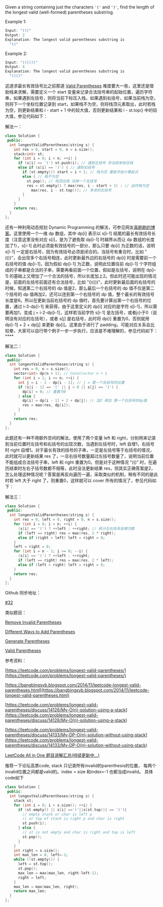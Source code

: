 Given a string containing just the characters `'('` and `')'`, find the length of the longest valid (well-formed) parentheses substring.

Example 1:

```cpp
Input: "(()"
Output: 2
Explanation: The longest valid parentheses substring is
  "()"
```

Example 2:

```cpp
Input: ")()())"
Output: 4
Explanation: The longest valid parentheses substring is
  "()()"
```

这道求最长有效括号比之前那道 [Valid Parentheses](http://www.cnblogs.com/grandyang/p/4424587.html) 难度要大一些，这里还是借助栈来求解，需要定义一个 start 变量来记录合法括号串的起始位置，遍历字符串，如果遇到左括号，则将当前下标压入栈，如果遇到右括号，如果当前栈为空，则将下一个坐标位置记录到 start，如果栈不为空，则将栈顶元素取出，此时若栈为空，则更新结果和 i - start + 1 中的较大值，否则更新结果和 i - st.top() 中的较大值，参见代码如下：

解法一：

```cpp
class Solution {
 public:
  int longestValidParentheses(string s) {
    int res = 0, start = 0, n = s.size();
    stack<int> st;
    for (int i = 0; i < n; ++i) {
      if (s[i] == '(') st.push(i); // 遇到左括号 将当前坐标压栈
      else if (s[i] == ')') { // 遇到右括号
        if (st.empty()) start = i + 1; // 栈为空 重新开始计算起点
        else { // 栈不为空
          st.pop(); // 栈顶出栈 兑掉一个左括号
          res = st.empty() ? max(res, i - start + 1) : // 此时栈为空
            max(res, i - st.top()); // 多余的左括号
        }
      }
    }
    return res;
  }
};
```

还有一种利用动态规划 Dynamic Programming 的解法，可参见网友[喜刷刷的博客](https://bangbingsyb.blogspot.com/2014/11/leetcode-longest-valid-parentheses.html)。这里使用一个一维 dp 数组，其中 dp\[i\] 表示以 s\[i-1\] 结尾的最长有效括号长度（注意这里没有对应 s\[i\]，是为了避免取 dp\[i-1\] 时越界从而让 dp 数组的长度加了1），s\[i-1\] 此时必须是有效括号的一部分，那么只要 dp\[i\] 为正数的话，说明 s\[i-1\] 一定是右括号，因为有效括号必须是闭合的。当括号有重合时，比如 "(())"，会出现多个右括号相连，此时更新最外边的右括号的 dp\[i\] 时是需要前一个右括号的值 dp\[i-1\]，因为假如 dp\[i-1\] 为正数，说明此位置往前 dp\[i-1\] 个字符组成的子串都是合法的子串，需要再看前面一个位置，假如是左括号，说明在 dp\[i-1\] 的基础上又增加了一个合法的括号，所以长度加上2。但此时还可能出现的情况是，前面的左括号前面还有合法括号，比如 "()(())"，此时更新最后面的右括号的时候，知道第二个右括号的 dp 值是2，那么最后一个右括号的 dp 值不仅是第二个括号的 dp 值再加2，还可以连到第一个右括号的 dp 值，整个最长的有效括号长度是6。所以在更新当前右括号的 dp 值时，首先要计算出第一个右括号的位置，通过 i-3-dp\[i-1\] 来获得，由于这里定义的 dp\[i\] 对应的是字符 s\[i-1\]，所以需要再加1，变成 j = i-2-dp\[i-1\]，这样若当前字符 s\[i-1\] 是左括号，或者j小于0（说明没有对应的左括号），或者 s\[j\] 是右括号，此时将 dp\[i\] 重置为0，否则就用 dp\[i-1\] + 2 + dp\[j\] 来更新 dp\[i\]。这里由于进行了 padding，可能对应关系会比较晕，大家可以自行带个例子一步一步执行，应该是不难理解的，参见代码如下： \*\*\*\*

解法二：

```cpp
class Solution {
 public:
  int longestValidParentheses(string s) {
    int res = 0, n = s.size();
    vector<int> dp(n + 1); // Constructor n + 1
    for (int i = 1; i <= n; ++i) {
      int j = i - 2 - dp[i - 1]; // j = 第一个右括号的位置
      if (s[i - 1] == '(' || j < 0 || s[j] == ')') {
        dp[i] = 0; // 重置为0
      } else {
        dp[i] = dp[i - 1] + 2 + dp[j]; // 加2 再加 第一个右括号的dp值
        res = max(res, dp[i]);
      }
    }
    return res;
  }
};
```

此题还有一种不用额外空间的解法，使用了两个变量 left 和 right，分别用来记录到当前位置时左括号和右括号的出现次数，当遇到左括号时，left 自增1，右括号时 right 自增1。对于最长有效的括号的子串，一定是左括号等于右括号的情况，此时就可以更新结果 res 了，一旦右括号数量超过左括号数量了，说明当前位置不能组成合法括号子串，left 和 right 重置为0。但是对于这种情况 "(()" 时，在遍历结束时左右子括号数都不相等，此时没法更新结果 res，但其实正确答案是2，怎么处理这种情况呢？答案是再反向遍历一遍，采取类似的机制，稍有不同的是此时若 left 大于 right 了，则重置0，这样就可以 cover 所有的情况了，参见代码如下：

解法三：

```cpp
class Solution {
 public:
  int longestValidParentheses(string s) {
    int res = 0, left = 0, right = 0, n = s.size();
    for (int i = 0; i < n; ++i) {
      (s[i] == '(') ? ++left : ++right; // 统计左右括号自增次数
      if (left == right) res = max(res, 2 * right);
      else if (right > left) left = right = 0;
    }
    left = right = 0;
    for (int i = n - 1; i >= 0; --i) {
      (s[i] == '(') ? ++left : ++right;
      if (left == right) res = max(res, 2 * left);
      else if (left > right) left = right = 0;
    }
    return res;
  }
};
```

Github 同步地址：

[#32](https://github.com/grandyang/leetcode/issues/32)

类似题目：

[Remove Invalid Parentheses](http://www.cnblogs.com/grandyang/p/4944875.html)

[Different Ways to Add Parentheses](http://www.cnblogs.com/grandyang/p/4682458.html)

[Generate Parentheses](http://www.cnblogs.com/grandyang/p/4444160.html)

[Valid Parentheses](http://www.cnblogs.com/grandyang/p/4424587.html)

参考资料：

[https://leetcode.com/problems/longest-valid-parentheses/](https://leetcode.com/problems/longest-valid-parentheses/)

[](http://bangbingsyb.blogspot.com/2014/11/leetcode-longest-valid-parentheses.html)[https://bangbingsyb.blogspot.com/2014/11/leetcode-longest-valid-parentheses.html](https://bangbingsyb.blogspot.com/2014/11/leetcode-longest-valid-parentheses.html)

[](<https://leetcode.com/problems/longest-valid-parentheses/discuss/14126/My-O(n)-solution-using-a-stack>)[https://leetcode.com/problems/longest-valid-parentheses/discuss/14126/My-O(n)-solution-using-a-stack](<https://leetcode.com/problems/longest-valid-parentheses/discuss/14126/My-O(n)-solution-using-a-stack>)

[](<https://leetcode.com/problems/longest-valid-parentheses/discuss/14133/My-DP-O(n)-solution-without-using-stack>)[https://leetcode.com/problems/longest-valid-parentheses/discuss/14133/My-DP-O(n)-solution-without-using-stack](<https://leetcode.com/problems/longest-valid-parentheses/discuss/14133/My-DP-O(n)-solution-without-using-stack>)

[LeetCode All in One 题目讲解汇总(持续更新中...)](http://www.cnblogs.com/grandyang/p/4606334.html)

推荐一下论坛高票code, stack 只记录所有invalid的parenthesis的位置， 每两个invalid位置之间都是valid的。index = size 和index=-1 也都当成invalid。 具体code如下

```cpp
class Solution {
 public:
  int longestValidParentheses(string s) {
    stack st;
    for (int i = 0; i < s.size(); ++i) {
      if (st.empty() || s[i] =='('||s[st.top()] == ')'){
        // empty stack or char is left p
        // or top of stack is right p and char is right 
        st.push(i);
      } else {
        // st is not empty and char is right and top is left
        st.pop();
      }
    }
    int right = s.size();
    int max_len = 0, left=-1;
    while (!st.empty()) {
      left = st.top();
      st.pop();
      max_len = max(max_len, right-left-1);
      right = left;
    }
    max_len = max(max_len, right);
    return max_len;
  }
};
```
